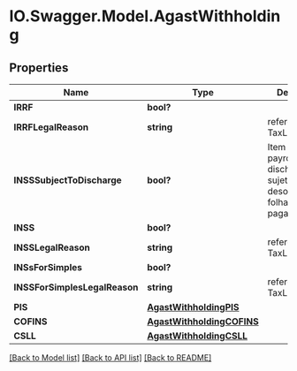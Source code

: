 # IO.Swagger.Model.AgastWithholding
## Properties

Name | Type | Description | Notes
------------ | ------------- | ------------- | -------------
**IRRF** | **bool?** |  | [optional] 
**IRRFLegalReason** | **string** | reference id to TaxLegalReason | [optional] 
**INSSSubjectToDischarge** | **bool?** | Item subjecto to payroll discharge Item sujeto à desoneraçãode folha de pagamento  | [optional] 
**INSS** | **bool?** |  | [optional] 
**INSSLegalReason** | **string** | reference id to TaxLegalReason | [optional] 
**INSsForSimples** | **bool?** |  | [optional] 
**INSSForSimplesLegalReason** | **string** | reference id to TaxLegalReason | [optional] 
**PIS** | [**AgastWithholdingPIS**](AgastWithholdingPIS.md) |  | [optional] 
**COFINS** | [**AgastWithholdingCOFINS**](AgastWithholdingCOFINS.md) |  | [optional] 
**CSLL** | [**AgastWithholdingCSLL**](AgastWithholdingCSLL.md) |  | [optional] 

[[Back to Model list]](../README.md#documentation-for-models) [[Back to API list]](../README.md#documentation-for-api-endpoints) [[Back to README]](../README.md)

